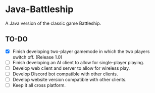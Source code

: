 # Java-Battleship
A Java version of the classic game Battleship.

## TO-DO
- [x] Finish developing two-player gamemode in which the two players switch off. (Release 1.0)
- [ ] Finish developing an AI client to allow for single-player playing.
- [ ] Develop web client and server to allow for wireless play.
- [ ] Develop Discord bot compatible with other clients.
- [ ] Develop website version compatible with other clients.
- [ ] Keep it all cross platform.
